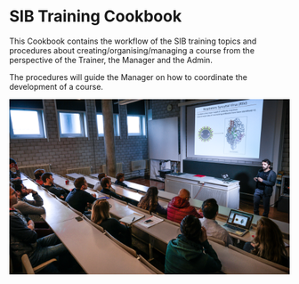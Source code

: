 # SIB Training Cookbook

This Cookbook contains the workflow of the SIB training topics and procedures about creating/organising/managing a course from the perspective of the Trainer, the Manager and the Admin.

The procedures will guide the Manager on how to coordinate the development of a course.

![](assets/images/Training-group.png)
